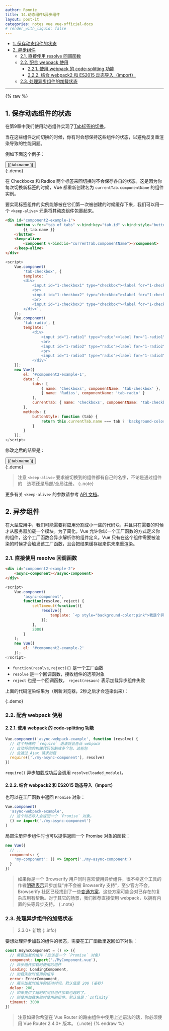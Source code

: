 ```yaml
---
author: Ronnie
title: 14.动态组件&异步组件
layout: post-it
categories: notes vue vue-official-docs
# render_with_liquid: false
---
```


<!-- TOC -->

- [1. 保存动态组件的状态](#1-保存动态组件的状态)
- [2. 异步组件](#2-异步组件)
    - [2.1. 直接使用 resolve 回调函数](#21-直接使用-resolve-回调函数)
    - [2.2. 配合 webpack 使用](#22-配合-webpack-使用)
        - [2.2.1. 使用 webpack 的 code-splitting 功能](#221-使用-webpack-的-code-splitting-功能)
        - [2.2.2. 结合 webpack2 和 ES2015 动态导入（import）](#222-结合-webpack2-和-es2015-动态导入import)
    - [2.3. 处理异步组件的加载状态](#23-处理异步组件的加载状态)

<!-- /TOC -->

---

{% raw %}
## 1. 保存动态组件的状态

在第9章中我们使用动态组件实现了[Tab标签的切换](2019-07-27-09.组件基础.html#7-动态组件)。

当在这些组件之间切换的时候，你有时会想保持这些组件的状态，以避免反复重渲染导致的性能问题。

例如下面这个例子：

<script src="https://cdn.bootcdn.net/ajax/libs/vue/2.6.11/vue.js"></script>
<div id="component2-example-0">
    <button v-for="tab of tabs" v-bind:key="tab.id" v-bind:style="buttonStyle(tab.name)" v-on:click="currentTab = tab">
        {{ tab.name }}
    </button>
    <component v-bind:is="currentTab.componentName"></component>
</div>
{:.demo}
<script>
    Vue.component(
        'tab-checkbox-1', {
        template: `
        <div>
            <input id="0-checkbox1" type="checkbox"><label for="0-checkbox1">Checkbox1</label>
            <br>
            <input id="0-checkbox2" type="checkbox"><label for="0-checkbox2">Checkbox2</label>
            <br>
            <input id="0-checkbox3" type="checkbox"><label for="0-checkbox3">Checkbox3</label>
        </div>`,
    });
    Vue.component(
        'tab-radio-1', {
        template: `
            <div>
                <input id="0-radio1" type="radio"><label for="0-radio1">Radio1</label>
                <br>
                <input id="0-radio2" type="radio"><label for="0-radio2">Radio2</label>
                <br>
                <input id="0-radio3" type="radio"><label for="0-radio3">Radio3</label>
            </div>`
    });
    new Vue({
        el: '#component2-example-0',
        data: {
            tabs: [
                { name: 'Checkboxs', componentName: 'tab-checkbox-1' },
                { name: 'Radios', componentName: 'tab-radio-1' }
            ],
            currentTab: { name: 'Checkboxs', componentName: 'tab-checkbox-1' },
        },
        methods: {
            buttonStyle: function (tab) {
                return this.currentTab.name === tab ? 'background-color:pink' : '';
            }
        }
    });
</script>

在 Checkboxs 和 Radios 两个标签来回切换时不会保存各自的状态。这是因为你每次切换新标签的时候，Vue 都重新创建名为 `currentTab.componentName` 的组件实例。

要实现标签组件的实例能够被在它们第一次被创建的时候缓存下来，我们可以用一个 `<keep-alive>` 元素将其动态组件包裹起来。

```html
<div id="component2-example-1">
    <button v-for="tab of tabs" v-bind:key="tab.id" v-bind:style="buttonStyle(tab.name)" v-on:click="currentTab = tab">
        {{ tab.name }}
    </button>
    <keep-alive>
        <component v-bind:is="currentTab.componentName"></component>
    </keep-alive>
</div>
```

```js
<script>
    Vue.component(
        'tab-checkbox', {
        template: `
        <div>
            <input id="1-checkbox1" type="checkbox"><label for="1-checkbox1">Checkbox1</label>
            <br>
            <input id="1-checkbox2" type="checkbox"><label for="1-checkbox2">Checkbox2</label>
            <br>
            <input id="1-checkbox3" type="checkbox"><label for="1-checkbox3">Checkbox3</label>
        </div>`,
    });
    Vue.component(
        'tab-radio', {
        template: `
            <div>
                <input id="1-radio1" type="radio"><label for="1-radio1">Radio1</label>
                <br>
                <input id="1-radio2" type="radio"><label for="1-radio2">Radio2</label>
                <br>
                <input id="1-radio3" type="radio"><label for="1-radio3">Radio3</label>
            </div>`
    });
    new Vue({
        el: '#component2-example-1',
        data: {
            tabs: [
                { name: 'Checkboxs', componentName: 'tab-checkbox' },
                { name: 'Radios', componentName: 'tab-radio' }
            ],
            currentTab: { name: 'Checkboxs', componentName: 'tab-checkbox' },
        },
        methods: {
            buttonStyle: function (tab) {
                return this.currentTab.name === tab ? 'background-color:pink' : '';
            }
        }
    });
</script>
```

修改之后的结果是：

<div id="component2-example-1">
    <button v-for="tab of tabs" v-bind:key="tab.id" v-bind:style="buttonStyle(tab.name)" v-on:click="currentTab = tab">
        {{ tab.name }}
    </button>
    <keep-alive>
        <component v-bind:is="currentTab.componentName"></component>
    </keep-alive>
</div>
{:.demo}
<script>
    Vue.component(
        'tab-checkbox', {
        template: `
        <div>
            <input id="1-checkbox1" type="checkbox"><label for="1-checkbox1">Checkbox1</label>
            <br>
            <input id="1-checkbox2" type="checkbox"><label for="1-checkbox2">Checkbox2</label>
            <br>
            <input id="1-checkbox3" type="checkbox"><label for="1-checkbox3">Checkbox3</label>
        </div>`,
    });
    Vue.component(
        'tab-radio', {
        template: `
            <div>
                <input id="1-radio1" type="radio"><label for="1-radio1">Radio1</label>
                <br>
                <input id="1-radio2" type="radio"><label for="1-radio2">Radio2</label>
                <br>
                <input id="1-radio3" type="radio"><label for="1-radio3">Radio3</label>
            </div>`
    });
    new Vue({
        el: '#component2-example-1',
        data: {
            tabs: [
                { name: 'Checkboxs', componentName: 'tab-checkbox' },
                { name: 'Radios', componentName: 'tab-radio' }
            ],
            currentTab: { name: 'Checkboxs', componentName: 'tab-checkbox' },
        },
        methods: {
            buttonStyle: function (tab) {
                return this.currentTab.name === tab ? 'background-color:pink' : '';
            }
        }
    });
</script>

> 注意 `<keep-alive>` 要求被切换到的组件都有自己的名字，不论是通过组件的 ` ` 选项还是局部/全局注册。
{:.note}

更多有关 `<keep-alive>` 的参数请参考 [API 文档](https://cn.vuejs.org/v2/api/#keep-alive)。

## 2. 异步组件

在大型应用中，我们可能需要将应用分割成小一些的代码块，并且只在需要的时候才从服务器加载一个模块。为了简化，Vue 允许你以一个工厂函数的方式定义你的组件，这个工厂函数会异步解析你的组件定义。Vue 只有在这个组件需要被渲染的时候才会触发该工厂函数，且会把结果缓存起来供未来重渲染。

### 2.1. 直接使用 resolve 回调函数

```html
<div id="component2-example-2">
    <async-component></async-component>
</div>
```

```js
<script>
    Vue.component(
        'async-component',
        function(resolve, reject) {
            setTimeout(function(){
                resolve({
                    template: `<p style="background-color:pink">我是个异步组件</p>`
                });
            },
            2000)
        }
    );
    new Vue({
        el: '#component2-example-2'
    });
</script>
```

- `function(resolve,reject){}` 是一个工厂函数 
- `resolve` 是一个回调函数，接收组件的选项对象
- `reject` 也是一个回调函数， `reject(resaon)` 表示加载异步组件失败

上面的代码渲染结果为（刷新浏览器，2秒之后才会渲染出来）：

<div id="component2-example-2">
    <async-component></async-component>
</div>
{:.demo}
<script>
    Vue.component(
        'async-component',
        function(resolve, reject) {
            setTimeout(function(){
                resolve({
                    template: `<p style="background-color:pink">我是个异步组件</p>`
                });
            },
            2000)
        }
    );
    new Vue({
        el: '#component2-example-2'
    });
</script>

### 2.2. 配合 webpack 使用

#### 2.2.1. 使用 webpack 的 code-splitting 功能

```js
Vue.component('async-webpack-example', function (resolve) {
  // 这个特殊的 `require` 语法将会告诉 webpack
  // 自动将你的构建代码切割成多个包，这些包
  // 会通过 Ajax 请求加载
  require(['./my-async-component'], resolve)
})
```

`require()` 异步加载成功后会调用 `resolve(loaded_module)`。

#### 2.2.2. 结合 webpack2 和 ES2015 动态导入（import）

也可以在工厂函数中返回 `Promise` 对象：

```js
Vue.component(
  'async-webpack-example',
  // 这个动态导入会返回一个 `Promise` 对象。
  () => import('./my-async-component')
)
```

局部注册异步组件时也可以提供返回一个 Promise 对象的函数：

```js
new Vue({
  // ...
  components: {
    'my-component': () => import('./my-async-component')
  }
})
```

> 如果你是一个 Browserify 用户同时喜欢使用异步组件，很不幸这个工具的作者[明确表示](https://github.com/substack/node-browserify/issues/58#issuecomment-21978224)异步加载“并不会被 Browserify 支持”，至少官方不会。Browserify 社区已经找到了一些[变通方案](https://github.com/vuejs/vuejs.org/issues/620)，这些方案可能会对已存在的复杂应用有帮助。对于其它的场景，我们推荐直接使用 webpack，以拥有内置的头等异步支持。
{:.note}

### 2.3. 处理异步组件的加载状态

> 2.3.0+ 新增
{:.info}

要想处理异步加载的组件的状态，需要在工厂函数里返回如下对象：

```js
const AsyncComponent = () => ({
  // 需要加载的组件 (应该是一个 `Promise` 对象)
  component: import('./MyComponent.vue'),
  // 异步组件加载时使用的组件
  loading: LoadingComponent,
  // 加载失败时使用的组件
  error: ErrorComponent,
  // 展示加载时组件的延时时间。默认值是 200 (毫秒)
  delay: 200,
  // 如果提供了超时时间且组件加载也超时了，
  // 则使用加载失败时使用的组件。默认值是：`Infinity`
  timeout: 3000
})
```

> 注意如果你希望在 Vue Router 的路由组件中使用上述语法的话，你必须使用 Vue Router 2.4.0+ 版本。
{:.note}
{% endraw %}
